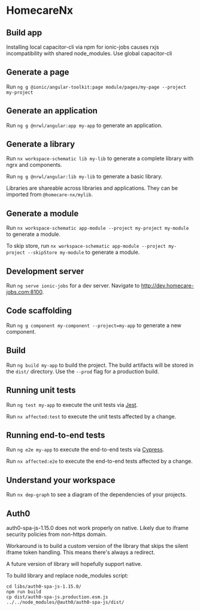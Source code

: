 # HomecareNx

## Build app

Installing local capacitor-cli via npm for ionic-jobs causes rxjs incompatibility with shared node_modules.
Use global capacitor-cli

## Generate a page

Run `ng g @ionic/angular-toolkit:page module/pages/my-page --project my-project`

## Generate an application

Run `ng g @nrwl/angular:app my-app` to generate an application.

## Generate a library

Run `nx workspace-schematic lib my-lib` to generate a complete library with ngrx and components.

Run `ng g @nrwl/angular:lib my-lib` to generate a basic library.

Libraries are shareable across libraries and applications. They can be imported from `@homecare-nx/mylib`.

## Generate a module

Run `nx workspace-schematic app-module --project my-project my-module` to generate a module.

To skip store, run `nx workspace-schematic app-module --project my-project --skipStore my-module` to generate a module.

## Development server

Run `ng serve ionic-jobs` for a dev server. Navigate to http://dev.homecare-jobs.com:8100.

## Code scaffolding

Run `ng g component my-component --project=my-app` to generate a new component.

## Build

Run `ng build my-app` to build the project. The build artifacts will be stored in the `dist/` directory. Use the `--prod` flag for a production build.

## Running unit tests

Run `ng test my-app` to execute the unit tests via [Jest](https://jestjs.io).

Run `nx affected:test` to execute the unit tests affected by a change.

## Running end-to-end tests

Run `ng e2e my-app` to execute the end-to-end tests via [Cypress](https://www.cypress.io).

Run `nx affected:e2e` to execute the end-to-end tests affected by a change.

## Understand your workspace

Run `nx dep-graph` to see a diagram of the dependencies of your projects.

## Auth0

auth0-spa-js-1.15.0 does not work properly on native. Likely due to iframe security policies from non-https domain.

Workaround is to build a custom version of the library that skips the silent iframe token handling. This means there's always a redirect.

A future version of library will hopefully support native.

To build library and replace node_modules script:
 
    cd libs/auth0-spa-js-1.15.0/
    npm run build
    cp dist/auth0-spa-js.production.esm.js ../../node_modules/@auth0/auth0-spa-js/dist/
